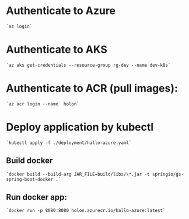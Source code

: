 # Authenticate to Azure
    `az login`

# Authenticate to AKS
    `az aks get-credentials --resource-group rg-dev --name dev-k8s`

# Authenticate to ACR (pull images):
    `az acr login --name  holon`  

# Deploy application by kubectl
    `kubectl apply -f ./deployment/hallo-azure.yaml`

## Build docker
    `docker build --build-arg JAR_FILE=build/libs/\*.jar -t springio/gs-spring-boot-docker .`

## Run docker app:
    `docker run -p 8080:8080 holon.azurecr.io/hallo-azure:latest`

